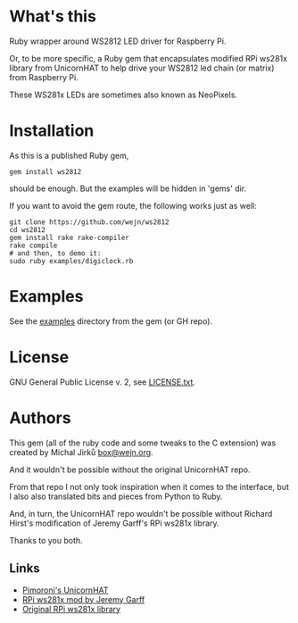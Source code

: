 # What's this
Ruby wrapper around WS2812 LED driver for Raspberry Pi.

Or, to be more specific, a Ruby gem that encapsulates modified RPi ws281x
library from UnicornHAT to help drive your WS2812 led chain (or matrix)
from Raspberry Pi.

These WS281x LEDs are sometimes also known as NeoPixels.

# Installation
As this is a published Ruby gem,
```
gem install ws2812
```
should be enough. But the examples will be hidden in 'gems' dir.

If you want to avoid the gem route, the following works just as well:
```
git clone https://github.com/wejn/ws2812
cd ws2812
gem install rake rake-compiler
rake compile
# and then, to demo it:
sudo ruby examples/digiclock.rb
```

# Examples
See the [examples](https://github.com/wejn/ws2812/tree/master/examples)
directory from the gem (or GH repo).

# License
GNU General Public License v. 2, see [LICENSE.txt](LICENSE.txt).

# Authors
This gem (all of the ruby code and some tweaks to the C extension) was
created by Michal Jirků <box@wejn.org>.

And it wouldn't be possible without the original UnicornHAT repo.

From that repo I not only took inspiration when it comes to the interface,
but I also also translated bits and pieces from Python to Ruby.

And, in turn, the UnicornHAT repo wouldn't be possible without
Richard Hirst's modification of Jeremy Garff's RPi ws281x library.

Thanks to you both.

## Links
* [Pimoroni's UnicornHAT](https://github.com/pimoroni/unicorn-hat)
* [RPi ws281x mod by Jeremy Garff](https://github.com/jgarff/rpi_ws281x)
* [Original RPi ws281x library](https://github.com/richardghirst/rpi_ws281x)
